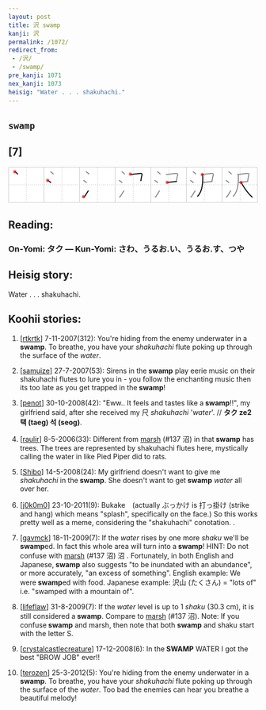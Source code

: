 ```yaml
---
layout: post
title: 沢 swamp
kanji: 沢
permalink: /1072/
redirect_from:
 - /沢/
 - /swamp/
pre_kanji: 1071
nex_kanji: 1073
heisig: "Water . . . shakuhachi."
---
```


## `swamp`

## [7]

<div class="stroke"><img src="../images/E6B2A2.png" /></div>

## Reading:

### On-Yomi: タク &mdash; Kun-Yomi: さわ、うるお.い、うるお.す、つや

## Heisig story:

Water . . . shakuhachi.

## Koohii stories:

1) [<a href="http://kanji.koohii.com/profile/rtkrtk">rtkrtk</a>] 7-11-2007(312): You&#039;re hiding from the enemy underwater in a<strong> swamp</strong>. To breathe, you have your <em>shakuhachi</em> flute poking up through the surface of the <em>water</em>.

2) [<a href="http://kanji.koohii.com/profile/samuize">samuize</a>] 27-7-2007(53): Sirens in the<strong> swamp</strong> play eerie music on their shakuhachi flutes to lure you in - you follow the enchanting music then its too late as you get trapped in the<strong> swamp</strong>!

3) [<a href="http://kanji.koohii.com/profile/penot">penot</a>] 30-10-2008(42): &quot;Eww.. It feels and tastes like a<strong> swamp</strong>!!&quot;, my girlfriend said, after she received my 尺 <em>shakuhachi</em> &#039;<em>water</em>&#039;. // <strong>タク ze2 택 (taeg) 석 (seog)</strong>.

4) [<a href="http://kanji.koohii.com/profile/raulir">raulir</a>] 8-5-2006(33): Different from <a href="../137">marsh</a> (#137 沼) in that<strong> swamp</strong> has trees. The trees are represented by shakuhachi flutes here, mystically calling the water in like Pied Piper did to rats.

5) [<a href="http://kanji.koohii.com/profile/Shibo">Shibo</a>] 14-5-2008(24): My girlfriend doesn&#039;t want to give me <em>shakuhachi</em> in the<strong> swamp</strong>. She doesn&#039;t want to get<strong> swamp</strong> <em>water</em> all over her.

6) [<a href="http://kanji.koohii.com/profile/j0k0m0">j0k0m0</a>] 23-10-2011(9): Bukake　(actually ぶっかけ is 打っ掛け (strike and hang) which means &quot;splash&quot;, specifically on the face.) So this works pretty well as a meme, considering the &quot;shakuhachi&quot; conotation. .

7) [<a href="http://kanji.koohii.com/profile/gavmck">gavmck</a>] 18-11-2009(7): If the <em>water</em> rises by one more <em>shaku</em> we&#039;ll be<strong> swamp</strong>ed. In fact this whole area will turn into a<strong> swamp</strong>! HINT: Do not confuse with <a href="../137">marsh</a> (#137 沼) 沼 . Fortunately, in both English and Japanese,<strong> swamp</strong> also suggests &quot;to be inundated with an abundance&quot;, or more accurately, &quot;an excess of something&quot;. English example: We were<strong> swamp</strong>ed with food. Japanese example: 沢山 (たくさん) = &quot;lots of&quot; i.e. &quot;swamped with a mountain of&quot;.

8) [<a href="http://kanji.koohii.com/profile/lifeflaw">lifeflaw</a>] 31-8-2009(7): If the <em>water</em> level is up to 1 <em>shaku</em> (30.3 cm), it is still considered a<strong> swamp</strong>. Compare to <a href="../137">marsh</a> (#137 沼). Note: If you confuse<strong> swamp</strong> and marsh, then note that both <strong>swamp</strong> and shaku start with the letter S.

9) [<a href="http://kanji.koohii.com/profile/crystalcastlecreature">crystalcastlecreature</a>] 17-12-2008(6): In the<strong> SWAMP</strong> WATER I got the best &quot;BROW JOB&quot; ever!!

10) [<a href="http://kanji.koohii.com/profile/terozen">terozen</a>] 25-3-2012(5): You&#039;re hiding from the enemy underwater in a <strong>swamp</strong>. To breathe, you have your <em>shakuhachi</em> flute poking up through the surface of the <em>water</em>. Too bad the enemies can hear you breathe a beautiful melody!
